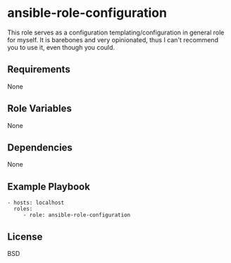 ansible-role-configuration
=========

This role serves as a configuration templating/configuration in general role for myself. It is barebones and very opinionated, thus I can't recommend you to use it, even though you could.

Requirements
------------

None

Role Variables
--------------

None

Dependencies
------------

None

Example Playbook
----------------

    - hosts: localhost
      roles:
         - role: ansible-role-configuration

License
-------

BSD
